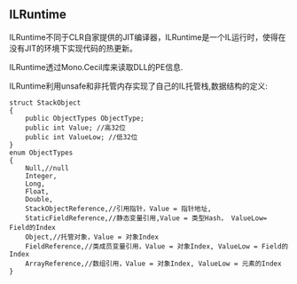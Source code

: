 ## ILRuntime
ILRuntime不同于CLR自家提供的JIT编译器，ILRuntime是一个IL运行时，使得在没有JIT的环境下实现代码的热更新。

ILRuntime透过Mono.Cecil库来读取DLL的PE信息.

ILRuntime利用unsafe和非托管内存实现了自己的IL托管栈,数据结构的定义:
```
struct StackObject
{
    public ObjectTypes ObjectType;
    public int Value; //高32位
    public int ValueLow; //低32位
}
enum ObjectTypes
{
    Null,//null
    Integer,
    Long,
    Float,
    Double,
    StackObjectReference,//引用指针，Value = 指针地址, 
    StaticFieldReference,//静态变量引用,Value = 类型Hash， ValueLow= Field的Index
    Object,//托管对象，Value = 对象Index
    FieldReference,//类成员变量引用，Value = 对象Index, ValueLow = Field的Index
    ArrayReference,//数组引用，Value = 对象Index, ValueLow = 元素的Index
}
```


